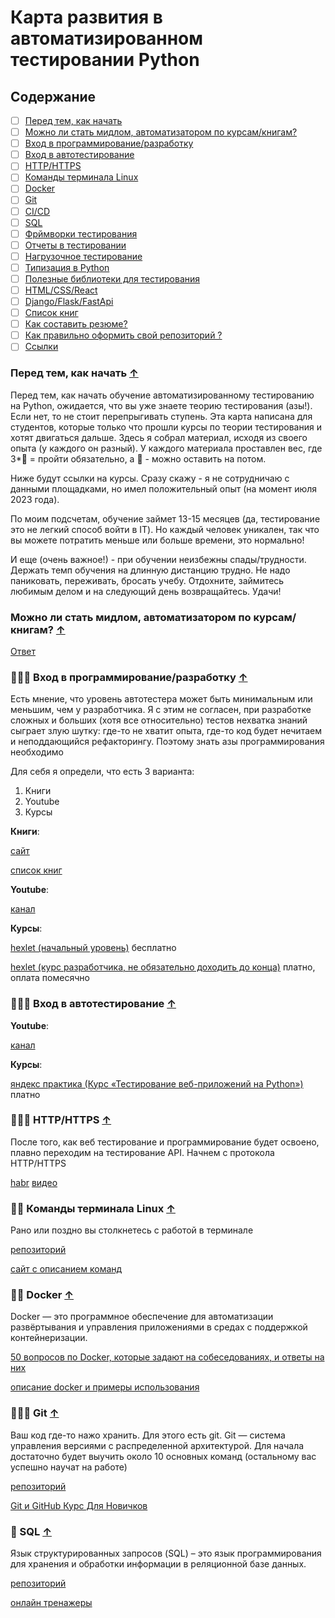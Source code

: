 # Карта развития в автоматизированном тестировании Python
## Содержание

 - [ ] [Перед тем, как начать](#Перед-тем,-как-начать-)
 - [ ] [Можно ли стать мидлом, автоматизатором по курсам/книгам?](#Можно-ли-стать-?)
 - [ ] [Вход в программирование/разработку](#Вход)
 - [ ] [Вход в автотестирование](#Авто)
 - [ ] [HTTP/HTTPS](#HTTP)
 - [ ] [Команды терминала Linux](#command)
 - [ ] [Docker](#Docker)
 - [ ] [Git](#Git)
 - [ ] [CI/CD](#Вход)
 - [ ] [SQL](#SQL)
 - [ ] [Фрймворки тестирования](#pytest)
 - [ ] [Отчеты в тестировании](#report)
 - [ ] [Нагрузочное тестирование](#load-testing)
 - [ ] [Типизация в Python](#type)
 - [ ] [Полезные библиотеки для тестирования](#lybrary)
 - [ ] [HTML/CSS/React](#html)
 - [ ] [Django/Flask/FastApi](#beckend)
 - [ ] [Список книг](#books)
 - [ ] [Как составить резюме?](#cv)
 - [ ] [Как правильно оформить свой репозиторий ? ](#github)
 - [ ] [Ссылки](#sites)

### Перед тем, как начать [&uarr;](#Содержание)

Перед тем, как начать обучение автоматизированному тестированию на Python, ожидается, что вы уже знаете теорию тестирования (азы!). Если нет, то не стоит перепрыгивать ступень.
Эта карта написана для студентов, которые только что прошли курсы по теории тестирования и хотят двигаться дальше.
Здесь я собрал материал, исходя из своего опыта (у каждого он разный). У каждого материала проставлен вес, где 3*🚀 = пройти обязательно, а 🚀 - можно оставить на потом.

Ниже будут ссылки на курсы. Сразу скажу - я не сотрудничаю с данными площадками, но имел положительный опыт (на момент июля 2023 года).

По моим подсчетам, обучение займет 13-15 месяцев (да, тестирование это не легкий способ войти в IT). Но каждый человек уникален, так что вы можете потратить меньше или больше времени, это нормально!

И еще (очень важное!) - при обучении неизбежны спады/трудности. Держать темп обучения на длинную дистанцию трудно. Не надо паниковать, переживать, бросать учебу. Отдохните, займитесь любимым делом и на следующий день возвращайтесь.
Удачи!

### Можно ли стать мидлом, автоматизатором по курсам/книгам? [&uarr;](#Содержание)
[Ответ](https://habr.com/ru/companies/hexlet/articles/670114/)

### 🚀🚀🚀 Вход в программирование/разработку [&uarr;](#Содержание)
Есть мнение, что уровень автотестера может быть минимальным или меньшим, чем у разработчика.
Я с этим не согласен, при разработке сложных и больших (хотя все относительно) тестов нехватка знаний сыграет злую шутку: где-то не хватит опыта, где-то код будет нечитаем и неподдающийся рефакторингу. Поэтому знать азы программирования необходимо

Для себя я определи, что есть 3 варианта:
1. Книги
2. Youtube
3. Курсы

**Книги**:

[сайт](https://pythonworld.ru/samouchitel-python)

[список книг](https://habr.com/ru/companies/sberbank/articles/679852/)

**Youtube**:

[канал](https://www.youtube.com/watch?v=34Rp6KVGIEM)


**Курсы**:

[hexlet (начальный уровень)](https://ru.hexlet.io/courses/python-basics) бесплатно


[hexlet (курс разработчика, не обязательно доходить до конца)](https://ru.hexlet.io/programs/python) платно, оплата помесячно

### 🚀🚀🚀 Вход в автотестирование [&uarr;](#Содержание)

**Youtube**:

[канал](https://www.youtube.com/watch?v=34Rp6KVGIEM](https://www.youtube.com/watch?v=m7SvKhsJrNg))

**Курсы**:

[яндекс практика (Курс «Тестирование веб-приложений на Python»)](https://practicum.yandex.ru/qa-automation-web-python/) платно

### 🚀🚀🚀 HTTP/HTTPS [&uarr;](#Содержание)

После того, как веб тестирование и программирование будет освоено, плавно переходим на тестирование API. Начнем с протокола HTTP/HTTPS

[habr](https://habr.com/ru/articles/215117/)
[видео](https://www.youtube.com/watch?v=C9T_7D12URI&t=17s)

### 🚀🚀 Команды терминала Linux [&uarr;](#Содержание)

Рано или поздно вы столкнетесь с работой в терминале

[репозиторий](https://github.com/berpress/Linux-Commands-Cheat-Sheet)

[сайт c описанием команд](https://losst.pro/42-komandy-linux-kotorye-vy-dolzhny-znat)

### 🚀🚀 Docker [&uarr;](#Содержание)

Docker — это программное обеспечение для автоматизации развёртывания и управления приложениями в средах с поддержкой контейнеризации.

[50 вопросов по Docker, которые задают на собеседованиях, и ответы на них](https://habr.com/ru/companies/southbridge/articles/528206/)

[описание docker и примеры использования](https://techrocks.ru/2021/10/17/beginners-guide-to-docker/)

### 🚀🚀🚀 Git [&uarr;](#Содержание)

Ваш код где-то нажо хранить. Для этого есть git.
Git — система управления версиями с распределенной архитектурой. Для начала достаточно будет выучить около 10 основных команд (остальному вас успешно научат на работе)

[репозиторий](https://github.com/berpress/GIT)

[Git и GitHub Курс Для Новичков](https://www.youtube.com/watch?v=zZBiln_2FhM)

### 🚀 SQL [&uarr;](#Содержание)

Язык структурированных запросов (SQL) – это язык программирования для хранения и обработки информации в реляционной базе данных.

[репозиторий](https://github.com/berpress/Learn-SQL)

[онлайн тренажеры](https://vc.ru/tribuna/133853-sql-academy-trenazher-po-napisaniyu-sql-zaprosov-kotorym-priyatno-polzovatsya)
